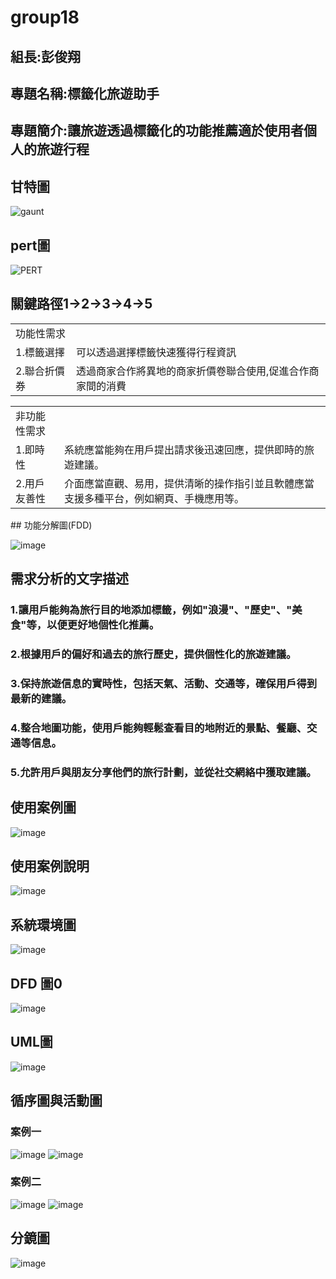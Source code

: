 # group18
## 組長:彭俊翔
## 專題名稱:標籤化旅遊助手
## 專題簡介:讓旅遊透過標籤化的功能推薦適於使用者個人的旅遊行程
## 甘特圖
![gaunt](https://github.com/C108118205/group18/assets/91523690/3dd057f6-b7a8-4c4e-bac4-e5d753aa83d6)
## pert圖
![PERT](https://github.com/C108118205/group18/assets/91523690/d97afd26-b8a9-451b-83ce-0f0a0e2071f6)
## 關鍵路徑1→2→3→4→5
<table>
  <tr>
    <td>功能性需求</td>
    <td></td>
  </tr>
  <tr>
    <td>1.標籤選擇</td>
    <td>可以透過選擇標籤快速獲得行程資訊</td>
  </tr>
  <tr>
    <td>2.聯合折價券</td>
    <td>透過商家合作將異地的商家折價卷聯合使用,促進合作商家間的消費</td>
  </tr>
</table>
<table>
  <tr>
    <td>非功能性需求</td>
    <td></td>
  </tr>
  <tr>
    <td>1.即時性</td>
    <td>系統應當能夠在用戶提出請求後迅速回應，提供即時的旅遊建議。</td>
  </tr>
  <tr>
    <td>2.用戶友善性</td>
    <td>介面應當直觀、易用，提供清晰的操作指引並且軟體應當支援多種平台，例如網頁、手機應用等。</td>
  </tr>
</table>
## 功能分解圖(FDD)

![image](https://github.com/C108118205/group18/blob/main/%E5%8A%9F%E8%83%BD%E5%88%86%E8%A7%A3%E5%9C%96.png)

## 需求分析的文字描述
### 1.讓用戶能夠為旅行目的地添加標籤，例如"浪漫"、"歷史"、"美食"等，以便更好地個性化推薦。
### 2.根據用戶的偏好和過去的旅行歷史，提供個性化的旅遊建議。
### 3.保持旅遊信息的實時性，包括天氣、活動、交通等，確保用戶得到最新的建議。
### 4.整合地圖功能，使用戶能夠輕鬆查看目的地附近的景點、餐廳、交通等信息。
### 5.允許用戶與朋友分享他們的旅行計劃，並從社交網絡中獲取建議。

## 使用案例圖

![image](https://github.com/C108118205/group18/blob/main/%E4%BD%BF%E7%94%A8%E6%A1%88%E4%BE%8B%E5%9C%96.png)

## 使用案例說明

![image](https://github.com/C108118205/group18/blob/main/%E4%BD%BF%E7%94%A8%E6%A1%88%E4%BE%8B%E8%AA%AA%E6%98%8E.png)

## 系統環境圖

![image](https://github.com/C108118205/group18/blob/main/%E7%B3%BB%E7%B5%B1%E7%92%B0%E5%A2%83%E5%9C%96.png)

## DFD 圖0

![image](https://github.com/C108118205/group18/blob/main/DFD%20%E5%9C%960.png)

## UML圖

![image](https://github.com/C108118205/group18/blob/main/UML.png)

## 循序圖與活動圖
### 案例一

![image](https://github.com/C108118205/group18/blob/main/%E6%A8%99%E7%B1%A4%E5%BE%AA%E5%BA%8F.png)
![image](https://github.com/C108118205/group18/blob/main/%E6%A8%99%E7%B1%A4%E6%B4%BB%E5%8B%95.png)
### 案例二

![image](https://github.com/C108118205/group18/blob/main/%E5%9C%B0%E5%9C%96%E5%BE%AA%E5%BA%8F.png)
![image](https://github.com/C108118205/group18/blob/main/%E5%9C%B0%E5%9C%96%E6%B4%BB%E5%8B%95.png)

## 分鏡圖

![image](https://github.com/C108118205/group18/blob/main/%E5%88%86%E9%8F%A1%E5%9C%96.png)
